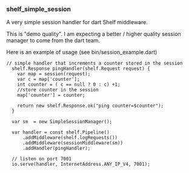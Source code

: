 
### shelf_simple_session 

A very simple session handler for dart Shelf middleware. 

This is "demo quality". I am expecting a better / higher quality session manager to come from the dart team. 

Here is an example of usage (see bin/session_example.dart)


    // simple handler that increments a counter stored in the session
      shelf.Response pingHandler(shelf.Request request) {
        var map = session(request);
        var c = map['counter'];
        int counter = ( c == null ? 0 : c) +1;
        //store counter in the session
        map['counter'] = counter;
    
        return new shelf.Response.ok("ping counter=$counter");
      }
    
      var sm  = new SimpleSessionManager();
    
      var handler = const shelf.Pipeline()
          .addMiddleware(shelf.logRequests())
          .addMiddleware(sessionMiddleware(sm))
          .addHandler(pingHandler);
    
      // listen on port 7001
      io.serve(handler, InternetAddress.ANY_IP_V4, 7001);




